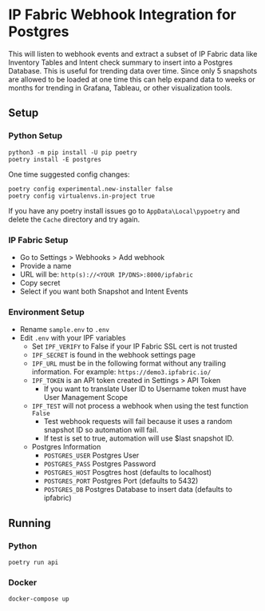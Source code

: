 # IP Fabric Webhook Integration for Postgres
This will listen to webhook events and extract a subset of IP Fabric data like Inventory Tables and
Intent check summary to insert into a Postgres Database.  This is useful for trending data over time.
Since only 5 snapshots are allowed to be loaded at one time this can help expand data to weeks or months
for trending in Grafana, Tableau, or other visualization tools.


## Setup

### <a id="python-setup"></a> Python Setup
```shell
python3 -m pip install -U pip poetry
poetry install -E postgres
```
One time suggested config changes:
```shell
poetry config experimental.new-installer false
poetry config virtualenvs.in-project true
```

If you have any poetry install issues go to `AppData\Local\pypoetry` and delete the `Cache` directory and try again.

### IP Fabric Setup

- Go to Settings > Webhooks > Add webhook
- Provide a name
- URL will be: `http(s)://<YOUR IP/DNS>:8000/ipfabric`
- Copy secret
- Select if you want both Snapshot and Intent Events

### Environment Setup

- Rename `sample.env` to `.env`
- Edit `.env` with your IPF variables
    - Set `IPF_VERIFY` to False if your IP Fabric SSL cert is not trusted
    - `IPF_SECRET` is found in the webhook settings page
    - `IPF_URL` must be in the following format without any trailing information. For example: `https://demo3.ipfabric.io/`
    - `IPF_TOKEN` is an API token created in Settings > API Token
        - If you want to translate User ID to Username token must have User Management Scope
    - `IPF_TEST` will not process a webhook when using the test function `False`
      - Test webhook requests will fail because it uses a random snapshot ID so automation will fail.
      - If test is set to true, automation will use $last snapshot ID.
    - Postgres Information
      - `POSTGRES_USER` Postgres User
      - `POSTGRES_PASS` Postgres Password
      - `POSTGRES_HOST` Posgtres host (defaults to localhost)
      - `POSTGRES_PORT` Postgres Port (defaults to 5432)
      - `POSTGRES_DB` Postgres Database to insert data (defaults to ipfabric)

## Running

### Python

```shell
poetry run api
```

### Docker

```shell
docker-compose up
```
